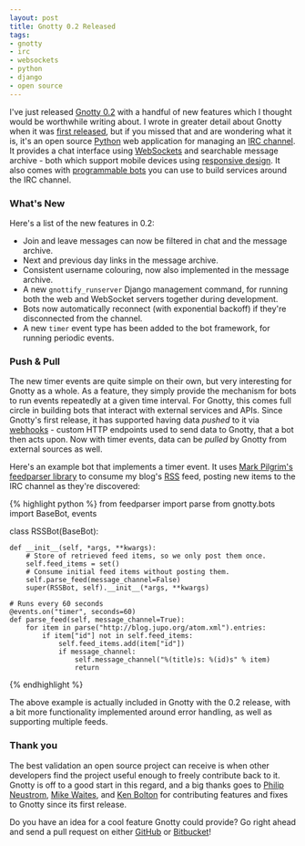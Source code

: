 ```yaml
---
layout: post
title: Gnotty 0.2 Released
tags:
- gnotty
- irc
- websockets
- python
- django
- open source
---
```


I've just released [Gnotty 0.2][gnotty-readme] with a handful of new features which I thought would be worthwhile writing about. I wrote in greater detail about Gnotty when it was [first released][gnotty-release], but if you missed that and are wondering what it is, it's an open source [Python][python] web application for managing an [IRC channel][irc]. It provides a chat interface using [WebSockets][websockets] and searchable message archive - both which support mobile devices using [responsive design][responsive-design]. It also comes with [programmable bots][irc-bots] you can use to build services around the IRC channel.

### What's New

Here's a list of the new features in 0.2:

 - Join and leave messages can now be filtered in chat and the message archive.
 - Next and previous day links in the message archive.
 - Consistent username colouring, now also implemented in the message archive.
 - A new `gnottify_runserver` Django management command, for running both the web and WebSocket servers together during development.
 - Bots now automatically reconnect (with exponential backoff) if they're disconnected from the channel.
 - A new `timer` event type has been added to the bot framework, for running periodic events.

### Push & Pull

The new timer events are quite simple on their own, but very interesting for Gnotty as a whole. As a feature, they simply provide the mechanism for bots to run events repeatedly at a given time interval. For Gnotty, this comes full circle in building bots that interact with external services and APIs. Since Gnotty's first release, it has supported having data *pushed* to it via [webhooks][webhooks] - custom HTTP endpoints used to send data to Gnotty, that a bot then acts upon. Now with timer events, data can be *pulled* by Gnotty from external sources as well.

Here's an example bot that implements a timer event. It uses [Mark Pilgrim's feedparser library][feedparser] to consume my blog's [RSS][rss] feed, posting new items to the IRC channel as they're discovered:

{% highlight python %}
from feedparser import parse
from gnotty.bots import BaseBot, events

class RSSBot(BaseBot):

    def __init__(self, *args, **kwargs):
        # Store of retrieved feed items, so we only post them once.
        self.feed_items = set()
        # Consume initial feed items without posting them.
        self.parse_feed(message_channel=False)
        super(RSSBot, self).__init__(*args, **kwargs)

    # Runs every 60 seconds
    @events.on("timer", seconds=60)
    def parse_feed(self, message_channel=True):
        for item in parse("http://blog.jupo.org/atom.xml").entries:
            if item["id"] not in self.feed_items:
                self.feed_items.add(item["id"])
                if message_channel:
                    self.message_channel("%(title)s: %(id)s" % item)
                    return
{% endhighlight %}

The above example is actually included in Gnotty with the 0.2 release, with a bit more functionality implemented around error handling, as well as supporting multiple feeds.

### Thank you

The best validation an open source project can receive is when other developers find the project useful enough to freely contribute back to it. Gnotty is off to a good start in this regard, and a big thanks goes to [Philip Neustrom][philipn], [Mike Waites][mikeywaites], and [Ken Bolton][kenbolton] for contributing features and fixes to Gnotty since its first release.

Do you have an idea for a cool feature Gnotty could provide? Go right ahead and send a pull request on either [GitHub][gnotty-github] or [Bitbucket][gnotty-bitbucket]!

[gnotty-readme]: https://github.com/stephenmcd/gnotty#gnotty
[gnotty-release]: /2012/11/18/mobile-irc-with-bonus-robots/
[python]: http://python.org/
[irc]: http://en.wikipedia.org/wiki/Internet_Relay_Chat
[websockets]: http://en.wikipedia.org/wiki/WebSocket
[responsive-design]: http://en.wikipedia.org/wiki/Responsive_web_design
[irc-bots]: http://en.wikipedia.org/wiki/Internet_Relay_Chat_bot
[webhooks]: http://en.wikipedia.org/wiki/Webhook
[feedparser]: http://pypi.python.org/pypi/feedparser/
[rss]: http://en.wikipedia.org/wiki/RSS
[philipn]: https://github.com/philipn
[mikeywaites]: https://github.com/mikeywaites
[kenbolton]: https://github.com/kenbolton
[gnotty-github]: https://github.com/stephenmcd/gnotty
[gnotty-bitbucket]: https://bitbucket.org/stephenmcd/gnotty

